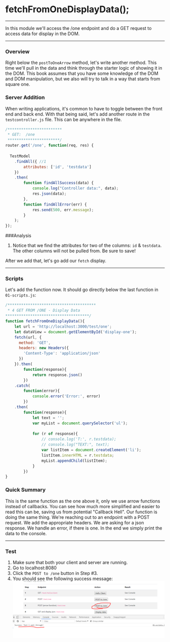 # fetchFromOneDisplayData();
---
In this module we'll access the /one endpoint and do a GET request to access data for display in the DOM.  

<hr>

### Overview
Right below the `postToOneArrow` method, let's write another method. This time we'll pull in the data and think through the starter logic of showing it in the DOM. This book assumes that you have some knowledge of the DOM and DOM manipulation, but we also will try to talk in a way that starts from square one.

### Server Addition
When writing applications, it's common to have to toggle between the front end and back end. With that being said, let's add another route in the `testcontroller.js` file. This can be anywhere in the file. 

```js
/************************
 * GET:  /one
 ***********************/
router.get('/one', function(req, res) {

  TestModel
	.findAll({ //1
    	attributes: ['id', 'testdata']
	})
	.then(
		function findAllSuccess(data) {
			console.log("Controller data:", data);
			res.json(data);
		},
		function findAllError(err) {
			res.send(500, err.message);
		}
	);
});
```

###Analysis
1. Notice that we find the attributes for two of the columns: `id` & `testdata`. The other columns will not be pulled from. Be sure to save!

After we add that, let's go add our `fetch` display. 

<hr />

### Scripts
Let's add the function now. It should go directly below the last function in `01-scripts.js`:

```js
/***************************************
 * 4 GET FROM /ONE - Display Data
*************************************/
function fetchFromOneDisplayData(){
	let url = 'http://localhost:3000/test/one';
	let dataView = document.getElementById('display-one');
	fetch(url, {
	  method: 'GET', 
	  headers: new Headers({
		'Content-Type': 'application/json'
	  })
	}).then(
		function(response){
			return response.json()
		})
	.catch(
		function(error){
			console.error('Error:', error)
		})
	.then(
		function(response){
			let text = '';
			var myList = document.querySelector('ul');

			for (r of response){
				// console.log('T:', r.testdata);
				// console.log("TEXT:", text);
				var listItem = document.createElement('li');
				listItem.innerHTML = r.testdata;
				myList.appendChild(listItem);
			}
		})
}
```

### Quick Summary
This is the same function as the one above it, only we use arrow functions instead of callbacks. You can see how much more simplified and easier to read this can be, saving us from potential "Callback Hell". Our function is doing the same thing. We're reaching out to an endpoint with a POST request. We add the appropriate headers. We are asking for a json response. We handle an error, if there is one. In the end we simply print the data to the console.  

<hr>

### Test

1. Make sure that both your client and server are running.
2. Go to localhost:8080
3. Click the `POST to /one` button in Step #3.
3. You should see the following success message:
![screenshot](assets/07-postToOneArrow.PNG)

